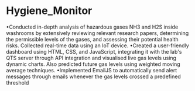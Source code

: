 # Hygiene_Monitor
•Conducted in-depth analysis of hazardous gases NH3 and H2S inside washrooms by extensively reviewing relevant research papers, determining the permissible levels of the gases, and assessing their potential health risks. Collected real-time data using an IoT device.
•Created a user-friendly dashboard using HTML, CSS, and JavaScript, integrating it with the lab's QTS server through API integration and visualised live gas levels using dynamic charts. Also predicted future gas levels using weighted moving average techniques.
•Implemented EmailJS to automatically send alert messages through emails whenever the gas levels crossed a predefined threshold
